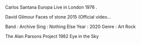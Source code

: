 Carlos Santana
Europa
Live in London
1976
.


David Gilmour
Faces of stone 2015 (Official video...


Band : Archive
Sing : Nothing Else
Year : 2020
Genre : Art Rock



The Alan Parsons Project 1982
Eye in the Sky